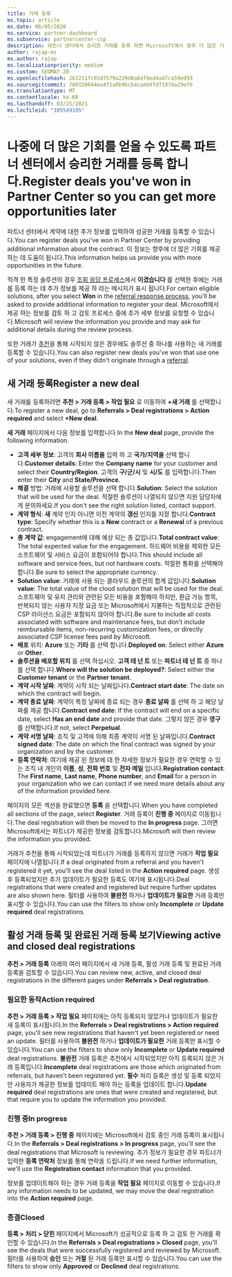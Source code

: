 ```yaml
---
title: 거래 등록
ms.topic: article
ms.date: 06/05/2020
ms.service: partner-dashboard
ms.subservice: partnercenter-csp
description: 파트너 센터에서 승리한 거래를 등록 하면 Microsoft에서 향후 더 많은 기회를 제공할 수 있습니다.
author: rajap-ms
ms.author: rajap
ms.localizationpriority: medium
ms.custom: SEOMAY.20
ms.openlocfilehash: 263211fc03d7579a229d8a6df8ed4ad7ca59ed93
ms.sourcegitcommit: 700150044ea4f1a0b96cb4caeb97d7197da29ef6
ms.translationtype: MT
ms.contentlocale: ko-KR
ms.lasthandoff: 03/25/2021
ms.locfileid: "105549195"
---
```

# <a name="register-deals-youve-won-in-partner-center-so-you-can-get-more-opportunities-later"></a><span data-ttu-id="3202f-103">나중에 더 많은 기회를 얻을 수 있도록 파트너 센터에서 승리한 거래를 등록 합니다.</span><span class="sxs-lookup"><span data-stu-id="3202f-103">Register deals you've won in Partner Center so you can get more opportunities later</span></span>

<span data-ttu-id="3202f-104">파트너 센터에서 계약에 대한 추가 정보를 입력하여 성공한 거래를 등록할 수 있습니다.</span><span class="sxs-lookup"><span data-stu-id="3202f-104">You can register deals you've won in Partner Center by providing additional information about the contract.</span></span> <span data-ttu-id="3202f-105">이 정보는 향후에 더 많은 기회를 제공하는 데 도움이 됩니다.</span><span class="sxs-lookup"><span data-stu-id="3202f-105">This information helps us provide you with more opportunities in the future.</span></span>

<span data-ttu-id="3202f-106">적격 한 특정 솔루션의 경우 [조회 응답 프로세스](manage-leads.md)에서 **이겼습니다** 를 선택한 후에는 거래를 등록 하는 데 추가 정보를 제공 하 라는 메시지가 표시 됩니다.</span><span class="sxs-lookup"><span data-stu-id="3202f-106">For certain eligible solutions, after you select **Won** in the [referral response process](manage-leads.md), you'll be asked to provide additional information to register your deal.</span></span> <span data-ttu-id="3202f-107">Microsoft에서 제공 하는 정보를 검토 하 고 검토 프로세스 중에 추가 세부 정보를 요청할 수 있습니다.</span><span class="sxs-lookup"><span data-stu-id="3202f-107">Microsoft will review the information you provide and may ask for additional details during the review process.</span></span>

<span data-ttu-id="3202f-108">또한 거래가 [추천](referrals.md)을 통해 시작되지 않은 경우에도 솔루션 중 하나를 사용하는 새 거래를 등록할 수 있습니다.</span><span class="sxs-lookup"><span data-stu-id="3202f-108">You can also register new deals you've won that use one of your solutions, even if they didn't originate through a [referral](referrals.md).</span></span> 

## <a name="register-a-new-deal"></a><span data-ttu-id="3202f-109">새 거래 등록</span><span class="sxs-lookup"><span data-stu-id="3202f-109">Register a new deal</span></span>

<span data-ttu-id="3202f-110">새 거래를 등록하려면 **추천 > 거래 등록 > 작업 필요** 로 이동하여 **+새 거래** 를 선택합니다.</span><span class="sxs-lookup"><span data-stu-id="3202f-110">To register a new deal, go to **Referrals > Deal registrations > Action required** and select **+New deal**.</span></span>

<span data-ttu-id="3202f-111">**새 거래** 페이지에서 다음 정보를 입력합니다.</span><span class="sxs-lookup"><span data-stu-id="3202f-111">In the **New deal** page, provide the following information.</span></span>

- <span data-ttu-id="3202f-112">**고객 세부 정보**: 고객의 **회사 이름을** 입력 하 고 **국가/지역을** 선택 합니다.</span><span class="sxs-lookup"><span data-stu-id="3202f-112">**Customer details**: Enter the **Company name** for your customer and select their **Country/Region**.</span></span> <span data-ttu-id="3202f-113">고객의 **구/군/시** 및 **시/도** 를 입력합니다.</span><span class="sxs-lookup"><span data-stu-id="3202f-113">Then enter their **City** and **State/Province**.</span></span>
- <span data-ttu-id="3202f-114">**해결** 방법: 거래에 사용할 솔루션을 선택 합니다.</span><span class="sxs-lookup"><span data-stu-id="3202f-114">**Solution**: Select the solution that will be used for the deal.</span></span> <span data-ttu-id="3202f-115">적절한 솔루션이 나열되지 않으면 지원 담당자에게 문의하세요.</span><span class="sxs-lookup"><span data-stu-id="3202f-115">If you don't see the right solution listed, contact support.</span></span>
- <span data-ttu-id="3202f-116">**계약 형식**: **새** 계약 인지 아니면 이전 계약의 **갱신** 인지를 지정 합니다.</span><span class="sxs-lookup"><span data-stu-id="3202f-116">**Contract type**: Specify whether this is a **New** contract or a **Renewal** of a previous contract.</span></span>
- <span data-ttu-id="3202f-117">**총 계약 값**: engagement에 대해 예상 되는 총 값입니다.</span><span class="sxs-lookup"><span data-stu-id="3202f-117">**Total contract value**: The total expected value for the engagement.</span></span> <span data-ttu-id="3202f-118">하드웨어 비용을 제외한 모든 소프트웨어 및 서비스 요금이 포함되어야 합니다.</span><span class="sxs-lookup"><span data-stu-id="3202f-118">This should include all software and service fees, but not hardware costs.</span></span> <span data-ttu-id="3202f-119">적절한 통화를 선택해야 합니다.</span><span class="sxs-lookup"><span data-stu-id="3202f-119">Be sure to select the appropriate currency.</span></span>
- <span data-ttu-id="3202f-120">**Solution value**: 거래에 사용 되는 클라우드 솔루션의 합계 값입니다.</span><span class="sxs-lookup"><span data-stu-id="3202f-120">**Solution value**: The total value of the cloud solution that will be used for the deal.</span></span> <span data-ttu-id="3202f-121">소프트웨어 및 유지 관리와 관련된 모든 비용을 포함해야 하지만, 환급 가능 항목, 반복되지 않는 사용자 지정 요금 또는 Microsoft에서 지불하는 직접적으로 관련된 CSP 라이선스 요금은 포함되지 않아야 합니다.</span><span class="sxs-lookup"><span data-stu-id="3202f-121">Be sure to include all costs associated with software and maintenance fees, but don't include reimbursable items, non-recurring customization fees, or directly associated CSP license fees paid by Microsoft.</span></span>
- <span data-ttu-id="3202f-122">**배포** 위치: **Azure** 또는 **기타** 를 선택 합니다.</span><span class="sxs-lookup"><span data-stu-id="3202f-122">**Deployed on**: Select either **Azure** or **Other**.</span></span>
- <span data-ttu-id="3202f-123">**솔루션을 배포할 위치** 를 선택 하십시오. **고객 테 넌 트** 또는 **파트너 테 넌 트** 중 하나를 선택 합니다.</span><span class="sxs-lookup"><span data-stu-id="3202f-123">**Where will the solution be deployed?**: Select either the **Customer tenant** or the **Partner tenant**.</span></span>
- <span data-ttu-id="3202f-124">**계약 시작 날짜**: 계약이 시작 되는 날짜입니다.</span><span class="sxs-lookup"><span data-stu-id="3202f-124">**Contract start date**: The date on which the contract will begin.</span></span>
- <span data-ttu-id="3202f-125">**계약 종료 날짜**: 계약이 특정 날짜에 종료 되는 경우 **종료 날짜** 를 선택 하 고 해당 날짜를 제공 합니다.</span><span class="sxs-lookup"><span data-stu-id="3202f-125">**Contract end date**: If the contract will end on a specific date, select **Has an end date** and provide that date.</span></span> <span data-ttu-id="3202f-126">그렇지 않은 경우 **영구** 를 선택합니다.</span><span class="sxs-lookup"><span data-stu-id="3202f-126">If not, select **Perpetual**.</span></span>
- <span data-ttu-id="3202f-127">**계약 서명 날짜**: 조직 및 고객에 의해 최종 계약이 서명 된 날짜입니다.</span><span class="sxs-lookup"><span data-stu-id="3202f-127">**Contract signed date**: The date on which the final contract was signed by your organization and by the customer.</span></span>
- <span data-ttu-id="3202f-128">**등록 연락처**: 여기에 제공 된 정보에 대 한 자세한 정보가 필요한 경우 연락할 수 있는 조직 내 개인의 **이름**, **성**, **전화 번호** 및 **전자 메일** 입니다.</span><span class="sxs-lookup"><span data-stu-id="3202f-128">**Registration contact**: The **First name**, **Last name**, **Phone number**, and **Email** for a person in your organization who we can contact if we need more details about any of the information provided here.</span></span>

<span data-ttu-id="3202f-129">페이지의 모든 섹션을 완료했으면 **등록** 을 선택합니다.</span><span class="sxs-lookup"><span data-stu-id="3202f-129">When you have completed all sections of the page, select **Register**.</span></span> <span data-ttu-id="3202f-130">거래 등록이 **진행 중** 페이지로 이동됩니다.</span><span class="sxs-lookup"><span data-stu-id="3202f-130">The deal registration will then be moved to the **In progress** page.</span></span> <span data-ttu-id="3202f-131">그러면 Microsoft에서는 파트너가 제공한 정보를 검토합니다.</span><span class="sxs-lookup"><span data-stu-id="3202f-131">Microsoft will then review the information you provided.</span></span>

<span data-ttu-id="3202f-132">거래가 추천을 통해 시작되었는데 파트너가 거래를 등록하지 않으면 거래가 **작업 필요** 페이지에 나열됩니다.</span><span class="sxs-lookup"><span data-stu-id="3202f-132">If a deal originated from a referral and you haven't registered it yet, you'll see the deal listed in the **Action required** page.</span></span> <span data-ttu-id="3202f-133">생성 후 등록되었지만 추가 업데이트가 필요한 등록도 여기에 표시됩니다.</span><span class="sxs-lookup"><span data-stu-id="3202f-133">Deal registrations that were created and registered but require further updates are also shown here.</span></span> <span data-ttu-id="3202f-134">필터를 사용하여 **불완전** 하거나 **업데이트가 필요한** 거래 등록만 표시할 수 있습니다.</span><span class="sxs-lookup"><span data-stu-id="3202f-134">You can use the filters to show only **Incomplete** or **Update required** deal registrations.</span></span>

## <a name="viewing-active-and-closed-deal-registrations"></a><span data-ttu-id="3202f-135">활성 거래 등록 및 완료된 거래 등록 보기</span><span class="sxs-lookup"><span data-stu-id="3202f-135">Viewing active and closed deal registrations</span></span>

<span data-ttu-id="3202f-136">**추천 > 거래 등록** 아래의 여러 페이지에서 새 거래 등록, 활성 거래 등록 및 완료된 거래 등록을 검토할 수 있습니다.</span><span class="sxs-lookup"><span data-stu-id="3202f-136">You can review new, active, and closed deal registrations in the different pages under **Referrals > Deal registration**.</span></span>

### <a name="action-required"></a><span data-ttu-id="3202f-137">필요한 동작</span><span class="sxs-lookup"><span data-stu-id="3202f-137">Action required</span></span>

<span data-ttu-id="3202f-138">**추천 > 거래 등록 > 작업 필요** 페이지에는 아직 등록되지 않았거나 업데이트가 필요한 새 등록이 표시됩니다.</span><span class="sxs-lookup"><span data-stu-id="3202f-138">In the **Referrals > Deal registrations > Action required** page, you'll see new registrations that haven't yet been registered or need an update.</span></span> <span data-ttu-id="3202f-139">필터를 사용하여 **불완전** 하거나 **업데이트가 필요한** 거래 등록만 표시할 수 있습니다.</span><span class="sxs-lookup"><span data-stu-id="3202f-139">You can use the filters to show only **Incomplete** or **Update required** deal registrations.</span></span> <span data-ttu-id="3202f-140">**불완전** 거래 등록은 추천에서 시작되었지만 아직 등록되지 않은 거래 등록입니다.</span><span class="sxs-lookup"><span data-stu-id="3202f-140">**Incomplete** deal registrations are those which originated from referrals, but haven't been registered yet.</span></span> <span data-ttu-id="3202f-141">**필수** 처리 등록은 생성 및 등록 되었지만 사용자가 제공한 정보를 업데이트 해야 하는 등록을 업데이트 합니다.</span><span class="sxs-lookup"><span data-stu-id="3202f-141">**Update required** deal registrations are ones that were created and registered, but that require you to update the information you provided.</span></span>

### <a name="in-progress"></a><span data-ttu-id="3202f-142">진행 중</span><span class="sxs-lookup"><span data-stu-id="3202f-142">In progress</span></span>

<span data-ttu-id="3202f-143">**추천 > 거래 등록 > 진행 중** 페이지에는 Microsoft에서 검토 중인 거래 등록이 표시됩니다.</span><span class="sxs-lookup"><span data-stu-id="3202f-143">In the **Referrals > Deal registrations > In progress** page, you'll see the deal registrations that Microsoft is reviewing.</span></span> <span data-ttu-id="3202f-144">추가 정보가 필요한 경우 파트너가 입력한 **등록 연락처** 정보를 통해 연락을 드립니다.</span><span class="sxs-lookup"><span data-stu-id="3202f-144">If we need further information, we'll use the **Registration contact** information that you provided.</span></span>

<span data-ttu-id="3202f-145">정보를 업데이트해야 하는 경우 거래 등록을 **작업 필요** 페이지로 이동할 수 있습니다.</span><span class="sxs-lookup"><span data-stu-id="3202f-145">If any information needs to be updated, we may move the deal registration into the **Action required** page.</span></span>

### <a name="closed"></a><span data-ttu-id="3202f-146">종결</span><span class="sxs-lookup"><span data-stu-id="3202f-146">Closed</span></span>

<span data-ttu-id="3202f-147">**등록 > 처리 > 닫힌** 페이지에서 Microsoft가 성공적으로 등록 하 고 검토 한 거래를 확인할 수 있습니다.</span><span class="sxs-lookup"><span data-stu-id="3202f-147">In the **Referrals > Deal registrations > Closed** page, you'll see the deals that were successfully registered and reviewed by Microsoft.</span></span> <span data-ttu-id="3202f-148">필터를 사용하여 **승인** 또는 **거절** 된 거래 등록만 표시할 수 있습니다.</span><span class="sxs-lookup"><span data-stu-id="3202f-148">You can use the filters to show only **Approved** or **Declined** deal registrations.</span></span>

